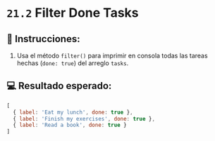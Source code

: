 # `21.2` Filter Done Tasks

## 📝 Instrucciones:

1. Usa el método `filter()` para imprimir en consola todas las tareas hechas (`done: true`) del arreglo `tasks`.

## 💻 Resultado esperado:

```js
[
  { label: 'Eat my lunch', done: true },
  { label: 'Finish my exercises', done: true },
  { label: 'Read a book', done: true }
]
```
